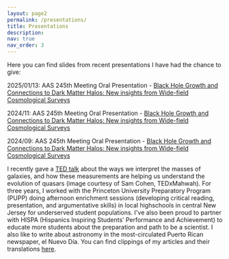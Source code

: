 ```yaml
---
layout: page2
permalink: /presentations/
title: Presentations
description: 
nav: true
nav_order: 3
---
```

Here you can find slides from recent presentations I have had the chance to give:

2025/01/13: AAS 245th Meeting Oral Presentation - <a href="aa">Black Hole Growth and Connections to Dark Matter Halos: New insights from Wide-field Cosmological Surveys</a>


2024/11: AAS 245th Meeting Oral Presentation - <a href="aa">Black Hole Growth and Connections to Dark Matter Halos: New insights from Wide-field Cosmological Surveys</a>


2024/09: AAS 245th Meeting Oral Presentation - <a href="aa">Black Hole Growth and Connections to Dark Matter Halos: New insights from Wide-field Cosmological Surveys</a>






I recently gave a <a href="https://www.youtube.com/watch?v=oM_ayMt8E5c">TED talk</a> about the ways we interpret the masses of galaxies, and how these measurements are helping us understand the evolution of quasars (image courtesy of Sam Cohen, TEDxMahwah). For three years, I worked with the Princeton University Preparatory Program (PUPP) doing afternoon enrichment sessions (developing critical reading, presentation, and argumentative skills) in local highschools in central New Jersey for underserved student populations. I've also been proud to partner with HISPA (Hispanics Inspiring Students’ Performance and Achievement) to educate more students about the preparation and path to be a scientist. I also like to write about astronomy in the most-circulated Puerto Rican newspaper, el Nuevo Día. You can find clippings of my articles and their translations <a href="https://drive.google.com/drive/folders/1YD75A-IMlx4lFywhc-yM-L9Q_g0DcvrZ?usp=share_link">here</a>.
